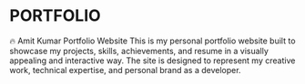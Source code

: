 # PORTFOLIO
🔥 Amit Kumar Portfolio Website This is my personal  portfolio website built to showcase my projects, skills, achievements, and resume in a visually appealing and interactive way. The site is designed to represent my creative work, technical expertise, and personal brand as a developer.
